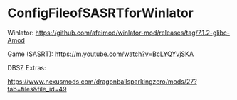 # ConfigFileofSASRTforWinlator
Winlator: https://github.com/afeimod/winlator-mod/releases/tag/7.1.2-glibc-Amod

Game (SASRT): https://m.youtube.com/watch?v=BcLYQYvjSKA

DBSZ Extras:

https://www.nexusmods.com/dragonballsparkingzero/mods/27?tab=files&file_id=49
